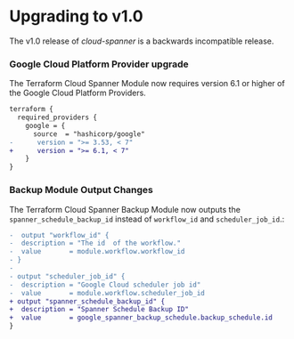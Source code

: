 # Upgrading to v1.0
The v1.0 release of *cloud-spanner* is a backwards incompatible
release.

### Google Cloud Platform Provider upgrade
The Terraform Cloud Spanner Module now requires version 6.1 or higher of the Google Cloud Platform Providers.

```diff
terraform {
  required_providers {
    google = {
      source  = "hashicorp/google"
-      version = ">= 3.53, < 7"
+      version = ">= 6.1, < 7"
    }
}
```

### Backup Module Output Changes
The Terraform Cloud Spanner Backup Module now outputs the `spanner_schedule_backup_id` instead of `workflow_id` and `scheduler_job_id`.:

```diff
-  output "workflow_id" {
-  description = "The id  of the workflow."
-  value       = module.workflow.workflow_id
- }
-
- output "scheduler_job_id" {
-  description = "Google Cloud scheduler job id"
-  value       = module.workflow.scheduler_job_id
+ output "spanner_schedule_backup_id" {
+  description = "Spanner Schedule Backup ID"
+  value       = google_spanner_backup_schedule.backup_schedule.id
}
```

